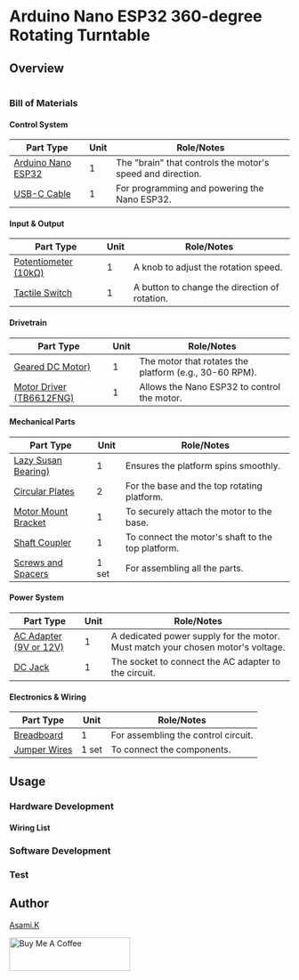 # Arduino Nano ESP32 360-degree Rotating Turntable

## Overview


![]()


### Bill of Materials

#### Control System

| Part Type                                     | Unit | Role/Notes                                                 |
| --------------------------------------------- | ---- | ---------------------------------------------------------- |
| [Arduino Nano ESP32](https://amzn.to/452q2dH) | 1    | The "brain" that controls the motor's speed and direction. |
| [USB-C Cable](https://amzn.to/4lU4bdZ)        | 1    | For programming and powering the Nano ESP32.               |


#### Input & Output

| Part Type                                        | Unit | Role/Notes                                    |
| ------------------------------------------------ | ---- | --------------------------------------------- |
| [Potentiometer (10kΩ)	](https://amzn.to/4eCRh1R) | 1    | A knob to adjust the rotation speed.          |
| [Tactile Switch	](https://amzn.to/4l5lGrQ)       | 1    | A button to change the direction of rotation. |


#### Drivetrain

| Part Type                                             | Unit | Role/Notes                                             |
| ----------------------------------------------------- | ---- | ------------------------------------------------------ |
| [Geared DC Motor)	]()                                 | 1    | The motor that rotates the platform (e.g., 30-60 RPM). |
| [Motor Driver (TB6612FNG)		](https://amzn.to/3I3CAbW) | 1    | Allows the Nano ESP32 to control the motor.            |


#### Mechanical Parts

| Part Type               | Unit  | Role/Notes                                        |
| ----------------------- | ----- | ------------------------------------------------- |
| [Lazy Susan Bearing)]() | 1     | Ensures the platform spins smoothly.              |
| [Circular Plates]()     | 2     | For the base and the top rotating platform.       |
| [Motor Mount Bracket]() | 1     | To securely attach the motor to the base.         |
| [Shaft Coupler]()       | 1     | To connect the motor's shaft to the top platform. |
| [Screws and Spacers]()  | 1 set | For assembling all the parts.                     |


#### Power System

| Part Type                          | Unit | Role/Notes                                                                      |
| ---------------------------------- | ---- | ------------------------------------------------------------------------------- |
| [AC Adapter (9V or 12V)]()         | 1    | A dedicated power supply for the motor. Must match your chosen motor's voltage. |
| [DC Jack](https://amzn.to/3IdZI7k) | 1    | The socket to connect the AC adapter to the circuit.                            |


#### Electronics & Wiring

| Part Type                               | Unit  | Role/Notes                          |
| --------------------------------------- | ----- | ----------------------------------- |
| [Breadboard](https://amzn.to/40bMzlk)   | 1     | For assembling the control circuit. |
| [Jumper Wires](https://amzn.to/45voWYC) | 1 set | To connect the components.          |


## Usage

### Hardware Development

<!-- -  Wire it according to [Arduino_Nano_ESP32_Web-Controlled_2-Axis_Pan-Tilt_Mount_bb.png](https://github.com/asamiile/diy-electronics/blob/main/Arduino_Nano_ESP32_Web-Controlled_2-Axis_Pan-Tilt_Mount/diagrams/Arduino_Nano_ESP32_Web-Controlled_2-Axis_Pan-Tilt_Mount_bb.png) -->


#### Wiring List



### Software Development


### Test


## Author

[Asami.K](https://asami.tokyo/)

<a href="https://www.buymeacoffee.com/asamiile" target="_blank"><img src="https://cdn.buymeacoffee.com/buttons/v2/default-yellow.png" alt="Buy Me A Coffee" style="height: 60px !important;width: 217px !important;" ></a>
